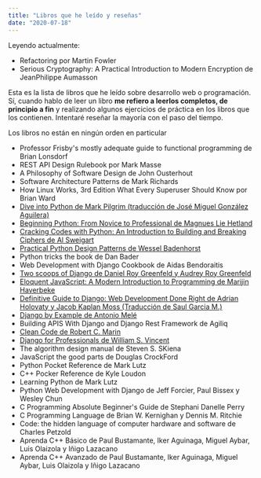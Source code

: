 ```yaml
---
title: "Libros que he leído y reseñas"
date: "2020-07-18"
---
```


Leyendo actualmente:

- Refactoring por Martin Fowler
- Serious Cryptography: A Practical Introduction to Modern Encryption de JeanPhilippe Aumasson

Esta es la lista de libros que he leído sobre desarrollo web o programación. Sí, cuando hablo de leer un libro **me refiero a leerlos completos, de principio a fin** y realizando algunos ejercicios de práctica en los libros que los contienen. Intentaré reseñar la mayoría con el paso del tiempo.

Los libros no están en ningún orden en particular

- Professor Frisby's mostly adequate guide to functional programming de Brian Lonsdorf
- REST API Design Rulebook por Mark Masse
- A Philosophy of Software Design de John Ousterhout
- Software Architecture Patterns de Mark Richards
- How Linux Works, 3rd Edition What Every Superuser Should Know por Brian Ward
- [Dive into Python de Mark Pilgrim (traducción de José Miguel González Aguilera)](https://coffeebytes.dev/ya-conoces-este-libro-gratuito-de-python-3-en-espanol/)
- [Beginning Python: From Novice to Professional de Magnues Lie Hetland](https://coffeebytes.dev/aprender-python-desde-cero-resena-beginning-python)
- [Cracking Codes with Python: An Introduction to Building and Breaking Ciphers de Al Sweigart](https://coffeebytes.dev/aprender-python-con-criptografia-resena-de-cracking-codes-with-python/)
- [Practical Python Design Patterns de Wessel Badenhorst](https://coffeebytes.dev/patrones-de-diseno-en-python-resena-de-practical-python-design-patterns/)
- Python tricks the book de Dan Bader
- Web Development with Django Cookbook de Aidas Bendoraitis
- [Two scoops of Django de Daniel Roy Greenfeld y Audrey Roy Greenfeld](https://coffeebytes.dev/el-mejor-libro-de-django-resena-de-two-scoops-of-django/)
- [Eloquent JavaScript: A Modern Introduction to Programming de Marijin Haverbeke](https://coffeebytes.dev/el-mejor-libro-para-aprender-javascript-moderno/)
- [Definitive Guide to Django: Web Development Done Right de Adrian Holovaty y Jacob Kaplan Moss (Traducción de Saul Garcia M.)](https://coffeebytes.dev/el-libro-definitivo-de-django/)
- [Django by Example de Antonio Melé](https://coffeebytes.dev/aprender-django-resena-django-by-example/)
- Building APIS With Django and Django Rest Framework de Agiliq
- [Clean Code de Robert C. Marin](https://coffeebytes.dev/comentar-el-codigo-esta-mal-resena-de-clean-code/)
- [Django for Professionals de William S. Vincent](https://coffeebytes.dev/resena-de-django-for-professionals/)
- The algorithm design manual de Steven S. SKiena
- JavaScript the good parts de Douglas CrockFord
- Python Pocket Reference de Mark Lutz
- C++ Pocker Reference de Kyle Loudon
- Learning Python de Mark Lutz
- Python Web Development with Django de Jeff Forcier, Paul Bissex y Wesley Chun
- C Programming Absolute Beginner's Guide de Stephani Danelle Perry
- C Programming Language de Brian W. Kernighan y Dennis M. Ritchie
- Code: the hidden language of computer hardware and software de Charles Petzold
- Aprenda C++ Básico de Paul Bustamante, Iker Aguinaga, Miguel Aybar, Luis Olaizola y Iñigo Lazacano
- Aprenda C++ Avanzado de Paul Bustamante, Iker Aguinaga, Miguel Aybar, Luis Olaizola y Iñigo Lazacano
